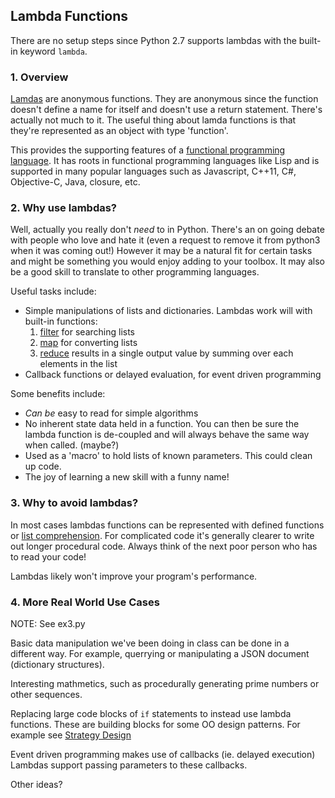 ## Lambda Functions

There are no setup steps since Python 2.7 supports lambdas with the built-in keyword `lambda`.  

### 1. Overview
[Lamdas](https://docs.python.org/2/reference/expressions.html#lambda) are anonymous functions.  They are anonymous since the function doesn't define a name for itself and doesn't use a return statement.  There's actually not much to it.  The useful thing about lamda functions is that they're represented as an object with type 'function'.

This provides the supporting features of a [functional programming language](http://en.wikipedia.org/wiki/Functional_programming).  It has roots in functional programming languages like Lisp and is supported in many popular languages such as Javascript, C++11, C#, Objective-C, Java, closure, etc.

### 2. Why use lambdas?
Well, actually you really don't *need* to in Python. There's an on going debate with people who love and hate it (even a request to remove it from python3 when it was coming out!)  However it may be a natural fit for certain tasks and might be something you would enjoy adding to your toolbox.  It may also be a good skill to translate to other programming languages.

Useful tasks include:
- Simple manipulations of lists and dictionaries.  Lambdas work will with built-in functions:
    1. [filter](https://docs.python.org/2/library/functions.html#filter) for searching lists
    2. [map](https://docs.python.org/2/library/functions.html#map) for converting lists
    3. [reduce](https://docs.python.org/2/library/functions.html#reduce) results in a single output value by summing over each elements in the list
- Callback functions or delayed evaluation, for event driven programming

Some benefits include:
- *Can be* easy to read for simple algorithms
- No inherent state data held in a function.  You can then be sure the lambda function is de-coupled and will always behave the same way when called. (maybe?)
- Used as a 'macro' to hold lists of known parameters.  This could clean up code.
- The joy of learning a new skill with a funny name!

### 3. Why to avoid lambdas?
In most cases lambdas functions can be represented with defined functions or [list comprehension](https://docs.python.org/2/tutorial/datastructures.html#list-comprehensions).  For complicated code it's generally clearer to write out longer procedural code.   Always think of the next poor person who has to read your code!

Lambdas likely won't improve your program's performance.

### 4. More Real World Use Cases

NOTE: See ex3.py

Basic data manipulation we've been doing in class can be done in a different way.  For example, querrying or manipulating a JSON document (dictionary structures).  

Interesting mathmetics, such as procedurally generating prime numbers or other sequences.  

Replacing large code blocks of `if` statements to instead use lambda functions.  These are building blocks for some OO design patterns. For example see [Strategy Design](http://sourcemaking.com/design_patterns/strategy)

Event driven programming makes use of callbacks (ie. delayed execution) Lambdas support passing parameters to these callbacks.

Other ideas?